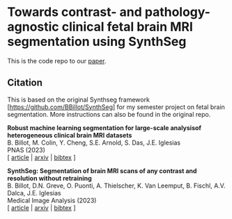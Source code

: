 # Towards contrast- and pathology-agnostic clinical fetal brain MRI segmentation using SynthSeg
This is the code repo to our [paper](https://arxiv.org/abs/2504.10244). 


## Citation
This is based on the original Synthseg framework [https://github.com/BBillot/SynthSeg] for my semester project on fetal brain segmentation. More instructions can also be found in the original repo.

**Robust machine learning segmentation for large-scale analysisof heterogeneous clinical brain MRI datasets** \
B. Billot, M. Colin, Y. Cheng, S.E. Arnold, S. Das, J.E. Iglesias \
PNAS (2023) \
[ [article](https://www.pnas.org/doi/full/10.1073/pnas.2216399120#bibliography) | [arxiv](https://arxiv.org/abs/2203.01969) | [bibtex](bibtex.bib) ]

**SynthSeg: Segmentation of brain MRI scans of any contrast and resolution without retraining** \
B. Billot, D.N. Greve, O. Puonti, A. Thielscher, K. Van Leemput, B. Fischl, A.V. Dalca, J.E. Iglesias \
Medical Image Analysis (2023) \
[ [article](https://www.sciencedirect.com/science/article/pii/S1361841523000506) | [arxiv](https://arxiv.org/abs/2107.09559) | [bibtex](bibtex.bib) ]


